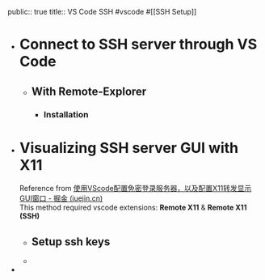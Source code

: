 public:: true
title:: VS Code SSH
#vscode #[[SSH Setup]]

- # Connect to SSH server through VS Code
	- ## With Remote-Explorer
		- ### Installation
- # Visualizing SSH server GUI with X11
  Reference from [使用VScode配置免密登录服务器，以及配置X11转发显示GUI窗口 - 掘金 (juejin.cn)](https://juejin.cn/post/7009593663894323231)  
  This method required vscode extensions: **Remote X11** & **Remote X11 (SSH)**
	- ## Setup ssh keys
	-
-